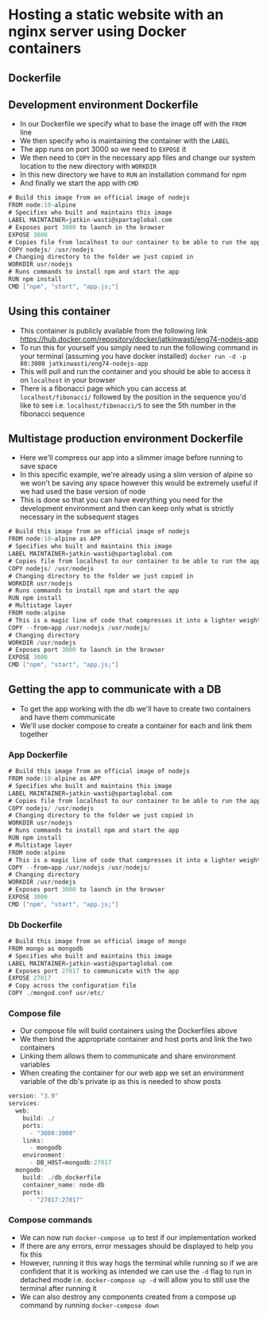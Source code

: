 # Hosting a static website with an nginx server using Docker containers
## Dockerfile
## Development environment Dockerfile
- In our Dockerfile we specify what to base the image off with the `FROM` line
- We then specify who is maintaining the container with the `LABEL`
- The app runs on port 3000 so we need to `EXPOSE` it
- We then need to `COPY` in the necessary app files and change our system location
to the new directory with `WORKDIR`
- In this new directory we have to `RUN` an installation command for npm
- And finally we start the app with `CMD`
```GO
# Build this image from an official image of nodejs
FROM node:10-alpine
# Specifies who built and maintains this image
LABEL MAINTAINER=jatkin-wasti@spartaglobal.com
# Exposes port 3000 to launch in the browser
EXPOSE 3000
# Copies file from localhost to our container to be able to run the app
COPY nodejs/ /usr/nodejs
# Changing directory to the folder we just copied in
WORKDIR usr/nodejs
# Runs commands to install npm and start the app
RUN npm install
CMD ["npm", "start", "app.js;"]
```
## Using this container
- This container is publicly available from the following link
https://hub.docker.com/repository/docker/jatkinwasti/eng74-nodejs-app
- To run this for yourself you simply need to run the following command in your terminal
 (assuming you have docker installed)
`docker run -d -p 80:3000 jatkinwasti/eng74-nodejs-app`
- This will pull and run the container and you should be able to access it on
`localhost` in your browser
- There is a fibonacci page which you can access at `localhost/fibonacci/` followed
by the position in the sequence you'd like to see i.e. `localhost/fibonacci/5` to
see the 5th number in the fibonacci sequence

## Multistage production environment Dockerfile
- Here we'll compress our app into a slimmer image before running  to save space
- In this specific example, we're already using a slim version of alpine so we
won't be saving any space however this would be extremely useful if we had used
the base version of node
- This is done so that you can have everything you need for the development
environment and then can keep only what is strictly necessary in the subsequent
stages
```GO
# Build this image from an official image of nodejs
FROM node:10-alpine as APP
# Specifies who built and maintains this image
LABEL MAINTAINER=jatkin-wasti@spartaglobal.com
# Copies file from localhost to our container to be able to run the app
COPY nodejs/ /usr/nodejs
# Changing directory to the folder we just copied in
WORKDIR usr/nodejs
# Runs commands to install npm and start the app
RUN npm install
# Multistage layer
FROM node:alpine
# This is a magic line of code that compresses it into a lighter weight image
COPY --from=app /usr/nodejs /usr/nodejs/
# Changing directory
WORKDIR /usr/nodejs
# Exposes port 3000 to launch in the browser
EXPOSE 3000
CMD ["npm", "start", "app.js;"]
```
## Getting the app to communicate with a DB
- To get the app working with the db we'll have to create two containers and
have them communicate
- We'll use docker compose to create a container for each and link them together
### App Dockerfile
```GO
# Build this image from an official image of nodejs
FROM node:10-alpine as APP
# Specifies who built and maintains this image
LABEL MAINTAINER=jatkin-wasti@spartaglobal.com
# Copies file from localhost to our container to be able to run the app
COPY nodejs/ /usr/nodejs
# Changing directory to the folder we just copied in
WORKDIR usr/nodejs
# Runs commands to install npm and start the app
RUN npm install
# Multistage layer
FROM node:alpine
# This is a magic line of code that compresses it into a lighter weight image
COPY --from=app /usr/nodejs /usr/nodejs/
# Changing directory
WORKDIR /usr/nodejs
# Exposes port 3000 to launch in the browser
EXPOSE 3000
CMD ["npm", "start", "app.js;"]
```
### Db Dockerfile
```GO
# Build this image from an official image of mongo
FROM mongo as mongodb
# Specifies who built and maintains this image
LABEL MAINTAINER=jatkin-wasti@spartaglobal.com
# Exposes port 27017 to communicate with the app
EXPOSE 27017
# Copy across the configuration file
COPY ./mongod.conf usr/etc/
```
### Compose file
- Our compose file will build containers using the Dockerfiles above
- We then bind the appropriate container and host ports and link the two containers
- Linking them allows them to communicate and share environment variables
- When creating the container for our web app we set an environment variable
of the db's private ip as this is needed to show posts
```GO
version: "3.9"
services:
  web:
    build: ./
    ports:
      - "3000:3000"
    links:
      - mongodb
    environment:
      - DB_HOST=mongodb:27017
  mongodb:
    build: ./db_dockerfile
    container_name: node-db
    ports:
      - "27017:27017"
```
### Compose commands
- We can now run `docker-compose up` to test if our implementation worked
- If there are any errors, error messages should be displayed to help you fix
this
- However, running it this way hogs the terminal while running so if we are
confident that it is working as intended we can use the `-d` flag to run in
detached mode i.e. `docker-compose up -d` will allow you to still use the terminal
after running it
- We can also destroy any components created from a compose up command by running
`docker-compose down`

